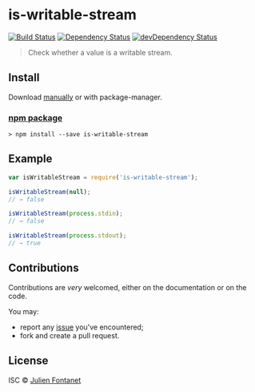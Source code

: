 # is-writable-stream

[![Build Status](https://img.shields.io/travis/julien-f/nodejs-is-writable-stream/master.svg)](http://travis-ci.org/julien-f/nodejs-is-writable-stream)
[![Dependency Status](https://david-dm.org/julien-f/nodejs-is-writable-stream/status.svg?theme=shields.io)](https://david-dm.org/julien-f/nodejs-is-writable-stream)
[![devDependency Status](https://david-dm.org/julien-f/nodejs-is-writable-stream/dev-status.svg?theme=shields.io)](https://david-dm.org/julien-f/nodejs-is-writable-stream#info=devDependencies)

> Check whether a value is a writable stream.

## Install

Download [manually](https://github.com/julien-f/nodejs-is-writable-stream/releases) or with package-manager.

### [npm package](https://npmjs.org/package/is-writable-stream)

```
> npm install --save is-writable-stream
```

## Example

```javascript
var isWritableStream = require('is-writable-stream');

isWritableStream(null);
// → false

isWritableStream(process.stdin);
// → false

isWritableStream(process.stdout);
// → true
```

## Contributions

Contributions are *very* welcomed, either on the documentation or on
the code.

You may:

- report any [issue](https://github.com/julien-f/nodejs-is-writable-stream/issues)
  you've encountered;
- fork and create a pull request.

## License

ISC © [Julien Fontanet](http://julien.isonoe.net)
